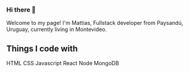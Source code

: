 ### Hi there 👋

Welcome to my page!
I'm Mattias, Fullstack developer from Paysandú, Uruguay, currently living in  Montevideo.

## Things I code with

HTML
CSS
Javascript
React
Node
MongoDB
